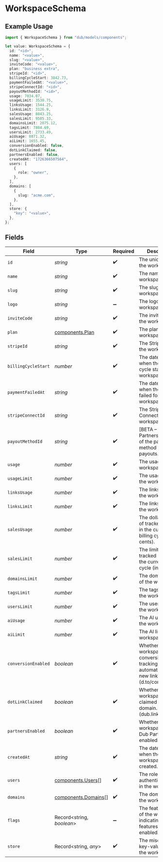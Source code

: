 # WorkspaceSchema

## Example Usage

```typescript
import { WorkspaceSchema } from "dub/models/components";

let value: WorkspaceSchema = {
  id: "<id>",
  name: "<value>",
  slug: "<value>",
  inviteCode: "<value>",
  plan: "business extra",
  stripeId: "<id>",
  billingCycleStart: 3842.73,
  paymentFailedAt: "<value>",
  stripeConnectId: "<id>",
  payoutMethodId: "<id>",
  usage: 7034.07,
  usageLimit: 3530.75,
  linksUsage: 1544.25,
  linksLimit: 3126.9,
  salesUsage: 8843.25,
  salesLimit: 9585.33,
  domainsLimit: 2075.12,
  tagsLimit: 7884.69,
  usersLimit: 2733.49,
  aiUsage: 8871.32,
  aiLimit: 1655.45,
  conversionEnabled: false,
  dotLinkClaimed: false,
  partnersEnabled: false,
  createdAt: "1726366507564",
  users: [
    {
      role: "owner",
    },
  ],
  domains: [
    {
      slug: "acme.com",
    },
  ],
  store: {
    "key": "<value>",
  },
};
```

## Fields

| Field                                                                                                 | Type                                                                                                  | Required                                                                                              | Description                                                                                           |
| ----------------------------------------------------------------------------------------------------- | ----------------------------------------------------------------------------------------------------- | ----------------------------------------------------------------------------------------------------- | ----------------------------------------------------------------------------------------------------- |
| `id`                                                                                                  | *string*                                                                                              | :heavy_check_mark:                                                                                    | The unique ID of the workspace.                                                                       |
| `name`                                                                                                | *string*                                                                                              | :heavy_check_mark:                                                                                    | The name of the workspace.                                                                            |
| `slug`                                                                                                | *string*                                                                                              | :heavy_check_mark:                                                                                    | The slug of the workspace.                                                                            |
| `logo`                                                                                                | *string*                                                                                              | :heavy_minus_sign:                                                                                    | The logo of the workspace.                                                                            |
| `inviteCode`                                                                                          | *string*                                                                                              | :heavy_check_mark:                                                                                    | The invite code of the workspace.                                                                     |
| `plan`                                                                                                | [components.Plan](../../models/components/plan.md)                                                    | :heavy_check_mark:                                                                                    | The plan of the workspace.                                                                            |
| `stripeId`                                                                                            | *string*                                                                                              | :heavy_check_mark:                                                                                    | The Stripe ID of the workspace.                                                                       |
| `billingCycleStart`                                                                                   | *number*                                                                                              | :heavy_check_mark:                                                                                    | The date and time when the billing cycle starts for the workspace.                                    |
| `paymentFailedAt`                                                                                     | *string*                                                                                              | :heavy_check_mark:                                                                                    | The date and time when the payment failed for the workspace.                                          |
| `stripeConnectId`                                                                                     | *string*                                                                                              | :heavy_check_mark:                                                                                    | The Stripe Connect ID of the workspace.                                                               |
| `payoutMethodId`                                                                                      | *string*                                                                                              | :heavy_check_mark:                                                                                    | [BETA – Dub Partners]: The ID of the payment method for partner payouts.                              |
| `usage`                                                                                               | *number*                                                                                              | :heavy_check_mark:                                                                                    | The usage of the workspace.                                                                           |
| `usageLimit`                                                                                          | *number*                                                                                              | :heavy_check_mark:                                                                                    | The usage limit of the workspace.                                                                     |
| `linksUsage`                                                                                          | *number*                                                                                              | :heavy_check_mark:                                                                                    | The links usage of the workspace.                                                                     |
| `linksLimit`                                                                                          | *number*                                                                                              | :heavy_check_mark:                                                                                    | The links limit of the workspace.                                                                     |
| `salesUsage`                                                                                          | *number*                                                                                              | :heavy_check_mark:                                                                                    | The dollar amount of tracked revenue in the current billing cycle (in cents).                         |
| `salesLimit`                                                                                          | *number*                                                                                              | :heavy_check_mark:                                                                                    | The limit of tracked revenue in the current billing cycle (in cents).                                 |
| `domainsLimit`                                                                                        | *number*                                                                                              | :heavy_check_mark:                                                                                    | The domains limit of the workspace.                                                                   |
| `tagsLimit`                                                                                           | *number*                                                                                              | :heavy_check_mark:                                                                                    | The tags limit of the workspace.                                                                      |
| `usersLimit`                                                                                          | *number*                                                                                              | :heavy_check_mark:                                                                                    | The users limit of the workspace.                                                                     |
| `aiUsage`                                                                                             | *number*                                                                                              | :heavy_check_mark:                                                                                    | The AI usage of the workspace.                                                                        |
| `aiLimit`                                                                                             | *number*                                                                                              | :heavy_check_mark:                                                                                    | The AI limit of the workspace.                                                                        |
| `conversionEnabled`                                                                                   | *boolean*                                                                                             | :heavy_check_mark:                                                                                    | Whether the workspace has conversion tracking enabled automatically for new links (d.to/conversions). |
| `dotLinkClaimed`                                                                                      | *boolean*                                                                                             | :heavy_check_mark:                                                                                    | Whether the workspace has claimed a free .link domain. (dub.link/free)                                |
| `partnersEnabled`                                                                                     | *boolean*                                                                                             | :heavy_check_mark:                                                                                    | Whether the workspace has Dub Partners enabled.                                                       |
| `createdAt`                                                                                           | *string*                                                                                              | :heavy_check_mark:                                                                                    | The date and time when the workspace was created.                                                     |
| `users`                                                                                               | [components.Users](../../models/components/users.md)[]                                                | :heavy_check_mark:                                                                                    | The role of the authenticated user in the workspace.                                                  |
| `domains`                                                                                             | [components.Domains](../../models/components/domains.md)[]                                            | :heavy_check_mark:                                                                                    | The domains of the workspace.                                                                         |
| `flags`                                                                                               | Record<string, *boolean*>                                                                             | :heavy_minus_sign:                                                                                    | The feature flags of the workspace, indicating which features are enabled.                            |
| `store`                                                                                               | Record<string, *any*>                                                                                 | :heavy_check_mark:                                                                                    | The miscellaneous key-value store of the workspace.                                                   |